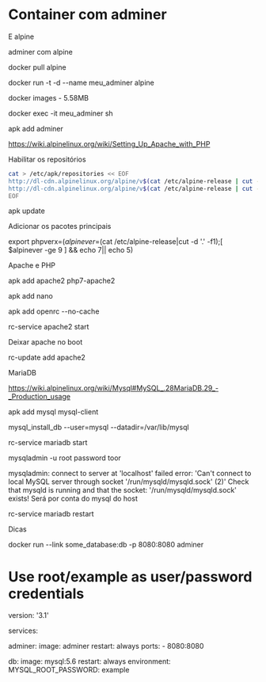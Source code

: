 # Container com adminer

E alpine

adminer com alpine

docker pull alpine

docker run -t -d --name meu_adminer alpine

docker images - 5.58MB

docker exec -it meu_adminer sh

apk add adminer

https://wiki.alpinelinux.org/wiki/Setting_Up_Apache_with_PHP

Habilitar os repositórios
```bash
cat > /etc/apk/repositories << EOF
http://dl-cdn.alpinelinux.org/alpine/v$(cat /etc/alpine-release | cut -d'.' -f1,2)/main
http://dl-cdn.alpinelinux.org/alpine/v$(cat /etc/alpine-release | cut -d'.' -f1,2)/community
EOF
```
apk update

Adicionar os pacotes principais

export phpverx=$(alpinever=$(cat /etc/alpine-release|cut -d '.' -f1);[ $alpinever -ge 9 ] && echo  7|| echo 5)

Apache e PHP

apk add apache2 php7-apache2

apk add nano

apk add openrc --no-cache

rc-service apache2 start

Deixar apache no boot

rc-update add apache2

MariaDB

https://wiki.alpinelinux.org/wiki/Mysql#MySQL_.28MariaDB.29_-_Production_usage

apk add mysql mysql-client

mysql_install_db --user=mysql --datadir=/var/lib/mysql

rc-service mariadb start

mysqladmin -u root password toor

mysqladmin: connect to server at 'localhost' failed
error: 'Can't connect to local MySQL server through socket '/run/mysqld/mysqld.sock' (2)'
Check that mysqld is running and that the socket: '/run/mysqld/mysqld.sock' exists!
Será por conta do mysql do host

rc-service mariadb restart

Dicas

docker run --link some_database:db -p 8080:8080 adminer

# Use root/example as user/password credentials

version: '3.1'

services:

  adminer:
    image: adminer
    restart: always
    ports:
      - 8080:8080

  db:
    image: mysql:5.6
    restart: always
    environment:
      MYSQL_ROOT_PASSWORD: example
